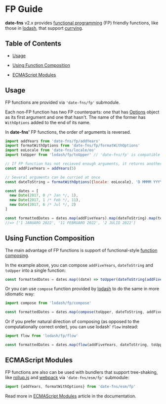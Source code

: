 # FP Guide

**date-fns** v2.x provides [functional programming](https://en.wikipedia.org/wiki/Functional_programming) (FP)
friendly functions, like those in [lodash](https://github.com/lodash/lodash/wiki/FP-Guide),
that support [currying](https://en.wikipedia.org/wiki/Currying).

## Table of Contents

- [Usage](#usage)

- [Using Function Composition](#using-function-composition)

- [ECMAScript Modules](#ecmascript-modules)

## Usage

FP functions are provided via `'date-fns/fp'` submodule.

Each non-FP function has two FP counterparts: one that has [Options](https://date-fns.org/docs/Options) object as its first argument
and one that hasn't. The name of the former has `WithOptions` added to the end of its name.

In **date-fns'** FP functions, the order of arguments is reversed.

```javascript
import addYears from 'date-fns/fp/addYears'
import formatWithOptions from 'date-fns/fp/formatWithOptions'
import eoLocale from 'date-fns/locale/eo'
import toUpper from 'lodash/fp/toUpper' // 'date-fns/fp' is compatible with 'lodash/fp'!

// If FP function has not recieved enough arguments, it returns another function
const addFiveYears = addYears(5)

// Several arguments can be curried at once
const dateToString = formatWithOptions({locale: eoLocale}, 'D MMMM YYYY')

const dates = [
  new Date(2017, 0 /* Jan */, 1),
  new Date(2017, 1 /* Feb */, 11),
  new Date(2017, 6 /* Jul */, 2)
]

const formattedDates = dates.map(addFiveYears).map(dateToString).map(toUpper)
//=> ['1 JANUARO 2022', '11 FEBRUARO 2022', '2 JULIO 2022']
```

## Using Function Composition

The main advantage of FP functions is support of functional-style
[function composing](https://medium.com/making-internets/why-using-chain-is-a-mistake-9bc1f80d51ba).

In the example above, you can compose `addFiveYears`, `dateToString` and `toUpper` into a single function:

```javascript
const formattedDates = dates.map((date) => toUpper(dateToString(addFiveYears(date))))
```

Or you can use `compose` function provided by [lodash](https://lodash.com) to do the same in more idiomatic way:

```javascript
import compose from 'lodash/fp/compose'

const formattedDates = dates.map(compose(toUpper, dateToString, addFiveYears))
```

Or if you prefer natural direction of composing (as opposed to the computationally correct order),
you can use lodash' `flow` instead:

```javascript
import flow from 'lodash/fp/flow'

const formattedDates = dates.map(flow(addFiveYears, dateToString, toUpper))
```

## ECMAScript Modules

FP functions are also can be used with bundlers that support tree-shaking,
like [rollup.js](http://rollupjs.org) and [webpack](https://webpack.js.org)
via `'date-fns/esm/fp'` submodule:

```javascript
import {addYears, formatWithOptions} from 'date-fns/esm/fp'
```

Read more in [ECMAScript Modules](https://date-fns.org/docs/ECMAScript-Modules) article in the documentation.
